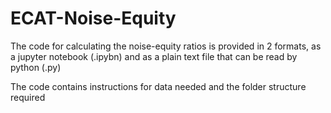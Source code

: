 # ECAT-Noise-Equity

The code for calculating the noise-equity ratios is provided in 2 formats, as a jupyter notebook (.ipybn) and as a plain text file that can be read by python (.py)

The code contains instructions for data needed and the folder structure required
